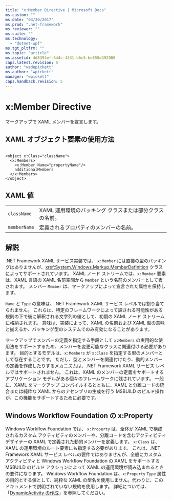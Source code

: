 ```yaml
---
title: "x:Member Directive | Microsoft Docs"
ms.custom: ""
ms.date: "03/30/2017"
ms.prod: ".net-framework"
ms.reviewer: ""
ms.suite: ""
ms.technology: 
  - "dotnet-wpf"
ms.tgt_pltfrm: ""
ms.topic: "article"
ms.assetid: 4d8394ef-644c-4331-b6c5-be855d392980
caps.latest.revision: 5
author: "wadepickett"
ms.author: "wpickett"
manager: "wpickett"
caps.handback.revision: 5
---
```

# x:Member Directive
マークアップで XAML メンバーを宣言します。  
  
## XAML オブジェクト要素の使用方法  
  
```  
  
<object x:Class="className">  
  <x:Members>  
    <x:Member Name="propertyName"/>  
    additionalMembers  
  </x:Members>  
</object>  
```  
  
## XAML 値  
  
|||  
|-|-|  
|`className`|XAML 運用環境のバッキング クラスまたは部分クラスの名前。|  
|`memberName`|定義されるプロパティのメンバーの名前。|  
  
## 解説  
 .NET Framework XAML サービス実装では、  `x:Member` には直接の型のバッキングはありませんが、<xref:System.Windows.Markup.MemberDefinition> クラスによってサポートされています。  XAML ノード ストリームでは、`x:Member` 要素は、XAML 言語の XAML 名前空間から `Member` という名前のメンバーとして表されます。  メンバー `Member` は、マークアップによって宣言された属性を保持します。  
  
 `Name` と `Type` の意味は、.NET Framework XAML サービス レベルでは割り当てられません。  これらは、特定のフレームワークによって課される可能性がある規則の下で後に解釈される文字列の値として、初期の XAML ノード ストリームに格納されます。  意味は、実装によって、XAML の名前および XAML 型の意味と揃えるか、バッキング型のシステムでのみ有効になることがあります。  
  
 マークアップでメンバーの定義を指定する手段として `x:Members` の実用的な使用法をサポートするため、メンバーを変更可能なクラスに関連付ける必要があります。  目的とするモデルは、`x:Members` が `x:Class` を指定する型のメンバーとして存在することです。  ただし、型とメンバーを関連付けたり、動的メンバーの定義を作成したりするメカニズムは、.NET Framework XAML サービス レベルではサポートされません。  これは、XAML のメンバーの定義をサポートするアプリケーション モデルがある個々のフレームワークに残されています。  一般に、XAML をマークアップ コンパイルするとともに、XAML と分離コードの統合または純粋な XAML からのアセンブリの生成を行う MSBUILD のビルド操作が、この機能をサポートするために必要です。  
  
## Windows Workflow Foundation の x:Property  
 Windows Workflow Foundation では、 `x:Property` は、全体が XAML で構成されるカスタム アクティビティのメンバーや、分離コードを含むアクティビティ デザイナーの XAML で定義された動的メンバーを定義します。  `x:Class` は、XAML の運用環境のルート要素にも指定する必要があります。  これは、.NET Framework XAML サービス レベルの要件ではありませんが、全般にカスタム アクティビティと Windows Workflow Foundation の XAML をサポートする MSBUILD のビルド アクションによって XAML の運用環境が読み込まれるときの要件になります。  Windows Workflow Foundation は、`x:Property` `Type` 属性の目的とする値として、純粋な XAML の型名を使用しません。代わりに、このドキュメントで説明されていない規約を使用します。  詳細については、「[DynamicActivity の作成](http://msdn.microsoft.com/library/dd807392.aspx)」を参照してください。